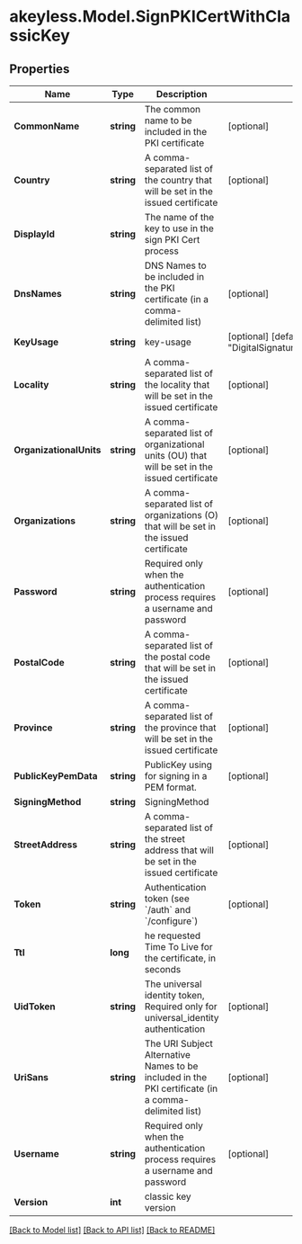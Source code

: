 # akeyless.Model.SignPKICertWithClassicKey
## Properties

Name | Type | Description | Notes
------------ | ------------- | ------------- | -------------
**CommonName** | **string** | The common name to be included in the PKI certificate | [optional] 
**Country** | **string** | A comma-separated list of the country that will be set in the issued certificate | [optional] 
**DisplayId** | **string** | The name of the key to use in the sign PKI Cert process | 
**DnsNames** | **string** | DNS Names to be included in the PKI certificate (in a comma-delimited list) | [optional] 
**KeyUsage** | **string** | key-usage | [optional] [default to "DigitalSignature,KeyAgreement,KeyEncipherment"]
**Locality** | **string** | A comma-separated list of the locality that will be set in the issued certificate | [optional] 
**OrganizationalUnits** | **string** | A comma-separated list of organizational units (OU) that will be set in the issued certificate | [optional] 
**Organizations** | **string** | A comma-separated list of organizations (O) that will be set in the issued certificate | [optional] 
**Password** | **string** | Required only when the authentication process requires a username and password | [optional] 
**PostalCode** | **string** | A comma-separated list of the postal code that will be set in the issued certificate | [optional] 
**Province** | **string** | A comma-separated list of the province that will be set in the issued certificate | [optional] 
**PublicKeyPemData** | **string** | PublicKey using for signing in a PEM format. | [optional] 
**SigningMethod** | **string** | SigningMethod | 
**StreetAddress** | **string** | A comma-separated list of the street address that will be set in the issued certificate | [optional] 
**Token** | **string** | Authentication token (see &#x60;/auth&#x60; and &#x60;/configure&#x60;) | [optional] 
**Ttl** | **long** | he requested Time To Live for the certificate, in seconds | 
**UidToken** | **string** | The universal identity token, Required only for universal_identity authentication | [optional] 
**UriSans** | **string** | The URI Subject Alternative Names to be included in the PKI certificate (in a comma-delimited list) | [optional] 
**Username** | **string** | Required only when the authentication process requires a username and password | [optional] 
**Version** | **int** | classic key version | 

[[Back to Model list]](../README.md#documentation-for-models) [[Back to API list]](../README.md#documentation-for-api-endpoints) [[Back to README]](../README.md)

